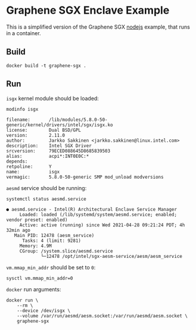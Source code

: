 # Graphene SGX Enclave Example

This is a simplified version of the Graphene SGX
[nodejs](https://github.com/oscarlab/graphene/tree/master/Examples/nodejs) example, that runs in a
container.

## Build

```shell
docker build -t graphene-sgx .
```

## Run

`isgx` kernel module should be loaded:

```shell
modinfo isgx

filename:       /lib/modules/5.8.0-50-generic/kernel/drivers/intel/sgx/isgx.ko
license:        Dual BSD/GPL
version:        2.11.0
author:         Jarkko Sakkinen <jarkko.sakkinen@linux.intel.com>
description:    Intel SGX Driver
srcversion:     79ECED088645D8685839503
alias:          acpi*:INT0E0C:*
depends:
retpoline:      Y
name:           isgx
vermagic:       5.8.0-50-generic SMP mod_unload modversions
```

`aesmd` service should be running:

```shell
systemctl status aesmd.service

● aesmd.service - Intel(R) Architectural Enclave Service Manager
     Loaded: loaded (/lib/systemd/system/aesmd.service; enabled; vendor preset: enabled)
     Active: active (running) since Wed 2021-04-28 09:21:24 PDT; 4h 32min ago
   Main PID: 12478 (aesm_service)
      Tasks: 4 (limit: 9281)
     Memory: 4.9M
     CGroup: /system.slice/aesmd.service
             └─12478 /opt/intel/sgx-aesm-service/aesm/aesm_service
```

`vm.mmap_min_addr` should be set to `0`:

```shell
sysctl vm.mmap_min_addr=0
```

`docker` run arguments:

```shell
docker run \
    --rm \
    --device /dev/isgx \
    --volume /var/run/aesmd/aesm.socket:/var/run/aesmd/aesm.socket \
    graphene-sgx
```
